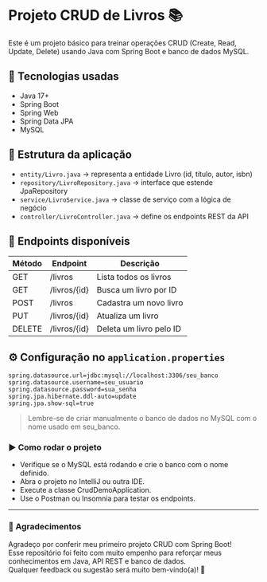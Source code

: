 # Projeto CRUD de Livros 📚

Este é um projeto básico para treinar operações CRUD (Create, Read, Update, Delete) usando Java com Spring Boot e banco de dados MySQL.

## 🔧 Tecnologias usadas

- Java 17+
- Spring Boot
- Spring Web
- Spring Data JPA
- MySQL

## 📁 Estrutura da aplicação

- `entity/Livro.java` → representa a entidade Livro (id, título, autor, isbn)
- `repository/LivroRepository.java` → interface que estende JpaRepository
- `service/LivroService.java` → classe de serviço com a lógica de negócio
- `controller/LivroController.java` → define os endpoints REST da API

## 🧪 Endpoints disponíveis

| Método | Endpoint         | Descrição                 |
|--------|------------------|---------------------------|
| GET    | /livros          | Lista todos os livros     |
| GET    | /livros/{id}     | Busca um livro por ID     |
| POST   | /livros          | Cadastra um novo livro    |
| PUT    | /livros/{id}     | Atualiza um livro         |
| DELETE | /livros/{id}     | Deleta um livro pelo ID   |

## ⚙️ Configuração no `application.properties`

```properties
spring.datasource.url=jdbc:mysql://localhost:3306/seu_banco
spring.datasource.username=seu_usuario
spring.datasource.password=sua_senha
spring.jpa.hibernate.ddl-auto=update
spring.jpa.show-sql=true
```

> Lembre-se de criar manualmente o banco de dados no MySQL com o nome usado em seu_banco.

### ▶️ Como rodar o projeto

- Verifique se o MySQL está rodando e crie o banco com o nome definido.
- Abra o projeto no IntelliJ ou outra IDE.
- Execute a classe CrudDemoApplication.
- Use o Postman ou Insomnia para testar os endpoints.

---

### 💬 Agradecimentos

Agradeço por conferir meu primeiro projeto CRUD com Spring Boot!  
Esse repositório foi feito com muito empenho para reforçar meus conhecimentos em Java, API REST e banco de dados.  
Qualquer feedback ou sugestão será muito bem-vindo(a)! 🚀